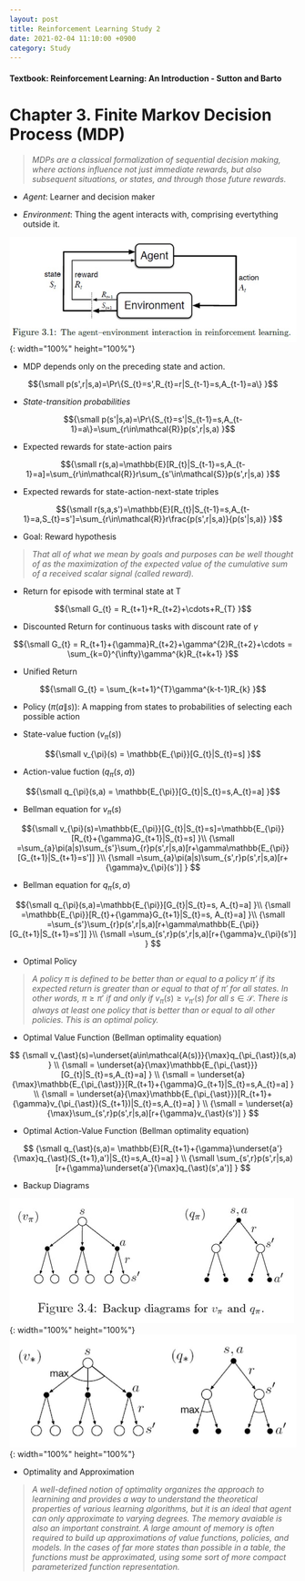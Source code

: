 ```yaml
---
layout: post
title: Reinforcement Learning Study 2
date: 2021-02-04 11:10:00 +0900
category: Study 
---
```

#### Textbook: Reinforcement Learning: An Introduction - Sutton and Barto

# Chapter 3. Finite Markov Decision Process (MDP)
> _MDPs are a classical formalization of sequential decision making, where actions influence not just immediate rewards, but also subsequent situations, or states, and through those future rewards._

+ _Agent_: Learner and decision maker

+ _Environment_: Thing the agent interacts with, comprising evertything outside it.

![](/Figs/RL_Sutton/Ch3/Interaction.jpg){: width="100%" height="100%"}

+ MDP depends only on the preceding state and action. 

$${\small p(s',r|s,a)=\Pr\{S_{t}=s',R_{t}=r|S_{t-1}=s,A_{t-1}=a\} }$$

+ _State-transition probabilities_

$${\small  p(s'|s,a)=\Pr\{S_{t}=s'|S_{t-1}=s,A_{t-1}=a\}=\sum_{r\in\mathcal{R}}p(s',r|s,a) }$$

+ Expected rewards for state-action pairs

$${\small  r(s,a)=\mathbb{E}[R_{t}|S_{t-1}=s,A_{t-1}=a]=\sum_{r\in\mathcal{R}}r\sum_{s'\in\mathcal{S}}p(s',r|s,a) }$$

+ Expected rewards for state-action-next-state triples

$${\small  r(s,a,s')=\mathbb{E}[R_{t}|S_{t-1}=s,A_{t-1}=a,S_{t}=s']=\sum_{r\in\mathcal{R}}r\frac{p(s',r|s,a)}{p(s'|s,a)} }$$

+ Goal: Reward hypothesis

> _That all of what we mean by goals and purposes can be well thought of as the maximization of the expected value of the cumulative sum of a received scalar signal (called reward)._

+ Return for episode with terminal state at T

$${\small G_{t} = R_{t+1}+R_{t+2}+\cdots+R_{T} }$$

+ Discounted Return for continuous tasks with discount rate of $\gamma$

$${\small G_{t} = R_{t+1}+{\gamma}R_{t+2}+\gamma^{2}R_{t+2}+\cdots = \sum_{k=0}^{\infty}\gamma^{k}R_{t+k+1} }$$

+ Unified Return

$${\small G_{t} = \sum_{k=t+1}^{T}\gamma^{k-t-1}R_{k} }$$

+ Policy (${\pi}(a\|s)$): A mapping from states to probabilities of selecting each possible action

+ State-value fuction ($v_{\pi}(s)$)

$${\small v_{\pi}(s) = \mathbb{E_{\pi}}[G_{t}|S_{t}=s] }$$

+ Action-value fuction ($q_{\pi}(s,a)$)

$${\small q_{\pi}(s,a) = \mathbb{E_{\pi}}[G_{t}|S_{t}=s,A_{t}=a] }$$

+ Bellman equation for $v_{\pi}(s)$

$${\small v_{\pi}(s)=\mathbb{E_{\pi}}[G_{t}|S_{t}=s]=\mathbb{E_{\pi}}[R_{t}+{\gamma}G_{t+1}|S_{t}=s]  }\\
 {\small            =\sum_{a}\pi(a|s)\sum_{s'}\sum_{r}p(s',r|s,a)[r+\gamma\mathbb{E_{\pi}}[G_{t+1}|S_{t+1}=s']]  }\\
 {\small            =\sum_{a}\pi(a|s)\sum_{s',r}p(s',r|s,a)[r+{\gamma}v_{\pi}(s')] }
$$

+ Bellman equation for $q_{\pi}(s,a)$

$${\small q_{\pi}(s,a)=\mathbb{E_{\pi}}[G_{t}|S_{t}=s, A_{t}=a] }\\
{\small =\mathbb{E_{\pi}}[R_{t}+{\gamma}G_{t+1}|S_{t}=s, A_{t}=a]  }\\
 {\small            =\sum_{s'}\sum_{r}p(s',r|s,a)[r+\gamma\mathbb{E_{\pi}}[G_{t+1}|S_{t+1}=s']]  }\\
 {\small            =\sum_{s',r}p(s',r|s,a)[r+{\gamma}v_{\pi}(s')] }
$$

+ Optimal Policy

> _A policy $\pi$ is defined to be better than or equal to a policy $\pi'$ if its expected return is greater than or equal to that of $\pi'$ for all states. In other words,_ $\pi{\geq}\pi'$ _if and only if_ $v_{\pi}(s){\geq}v_{\pi'}(s)$ _for all_ $s\in\mathcal{S}$. _There is always at least one policy that is better than or equal to all other policies. This is an optimal policy._

+ Optimal Value Function (Bellman optimality equation)

$$
{\small v_{\ast}(s)=\underset{a\in\mathcal{A(s)}}{\max}q_{\pi_{\ast}}(s,a) } \\
{\small = \underset{a}{\max}\mathbb{E_{\pi_{\ast}}}[G_{t}|S_{t}=s,A_{t}=a] } \\
{\small = \underset{a}{\max}\mathbb{E_{\pi_{\ast}}}[R_{t+1}+{\gamma}G_{t+1}|S_{t}=s,A_{t}=a] } \\
{\small = \underset{a}{\max}\mathbb{E_{\pi_{\ast}}}[R_{t+1}+{\gamma}v_{\pi_{\ast}}(S_{t+1})|S_{t}=s,A_{t}=a] } \\
{\small = \underset{a}{\max}\sum_{s',r}p(s',r|s,a)[r+{\gamma}v_{\ast}(s')] }
$$

+ Optimal Action-Value Function (Bellman optimality equation)

$$
{\small q_{\ast}(s,a)= \mathbb{E}[R_{t+1}+{\gamma}\underset{a'}{\max}q_{\ast}(S_{t+1},a')|S_{t}=s,A_{t}=a] } \\
{\small \sum_{s',r}p(s',r|s,a)[r+{\gamma}\underset{a'}{\max}q_{\ast}(s',a')] }
$$

+ Backup Diagrams

![](/Figs/RL_Sutton/Ch3/backup_v_q.jpg){: width="100%" height="100%"}
![](/Figs/RL_Sutton/Ch3/backup_opt_v_q.jpg){: width="100%" height="100%"}

+ Optimality and Approximation

> _A well-defined notion of optimality organizes the approach to learnining and provides a way to understand the theoretical  properties of various learning algorithms, but it is an ideal that agent can only approximate to varying degrees. The memory avaiable is also an important constraint. A large amount of memory is often required to build up approximations of value functions, policies, and models. In the cases of far more states than possible in a table, the functions must be approximated, using some sort of more compact parameterized function representation._

